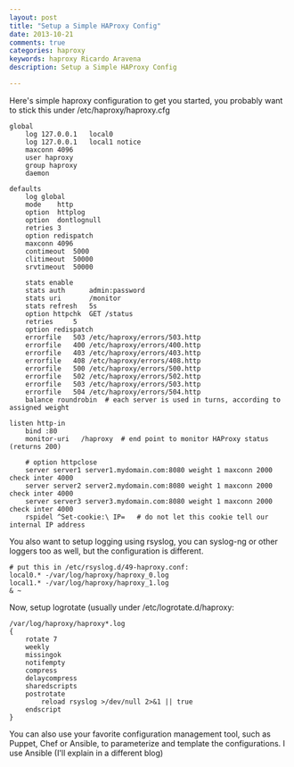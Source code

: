 ```yaml
---
layout: post
title: "Setup a Simple HAProxy Config"
date: 2013-10-21
comments: true
categories: haproxy
keywords: haproxy Ricardo Aravena
description: Setup a Simple HAProxy Config

---
```


Here's simple haproxy configuration to get you started,
you probably want to stick this under /etc/haproxy/haproxy.cfg

``` plain Simple HAProxy Config
global
	log 127.0.0.1	local0
	log 127.0.0.1	local1 notice
	maxconn 4096
	user haproxy
	group haproxy
	daemon

defaults
	log	global
	mode	http
	option	httplog
	option	dontlognull
	retries	3
	option redispatch
	maxconn	4096
	contimeout	5000
	clitimeout	50000
	srvtimeout	50000

	stats enable
	stats auth		admin:password
	stats uri		/monitor
	stats refresh	5s
	option httpchk	GET /status
	retries		5
	option redispatch
	errorfile	503	/etc/haproxy/errors/503.http
	errorfile	400	/etc/haproxy/errors/400.http
	errorfile	403	/etc/haproxy/errors/403.http
	errorfile	408	/etc/haproxy/errors/408.http
	errorfile	500	/etc/haproxy/errors/500.http
	errorfile	502	/etc/haproxy/errors/502.http
	errorfile	503	/etc/haproxy/errors/503.http
	errorfile	504	/etc/haproxy/errors/504.http
	balance roundrobin	# each server is used in turns, according to assigned weight

listen http-in
    bind :80
    monitor-uri   /haproxy  # end point to monitor HAProxy status (returns 200)

    # option httpclose
    server server1 server1.mydomain.com:8080 weight 1 maxconn 2000 check inter 4000
    server server2 server2.mydomain.com:8080 weight 1 maxconn 2000 check inter 4000
    server server3 server3.mydomain.com:8080 weight 1 maxconn 2000 check inter 4000
    rspidel ^Set-cookie:\ IP=	# do not let this cookie tell our internal IP address

```

You also want to setup logging using rsyslog,
you can syslog-ng or other loggers too as well,
but the configuration is different.
``` plain Rsyslog HAproxy config
# put this in /etc/rsyslog.d/49-haproxy.conf:
local0.* -/var/log/haproxy/haproxy_0.log
local1.* -/var/log/haproxy/haproxy_1.log
& ~
```

Now, setup logrotate (usually under /etc/logrotate.d/haproxy:
``` plain HAProxy logrotate config
/var/log/haproxy/haproxy*.log
{
    rotate 7
    weekly
    missingok
    notifempty
    compress
    delaycompress
    sharedscripts
    postrotate
        reload rsyslog >/dev/null 2>&1 || true
    endscript
}
```

You can also use your favorite configuration management tool,
such as Puppet, Chef or Ansible, to parameterize and template
the configurations. I use Ansible (I'll explain in a different
blog)
